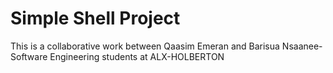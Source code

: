 # Simple Shell Project
This is a collaborative work between Qaasim Emeran and Barisua Nsaanee-Software Engineering students at ALX-HOLBERTON

